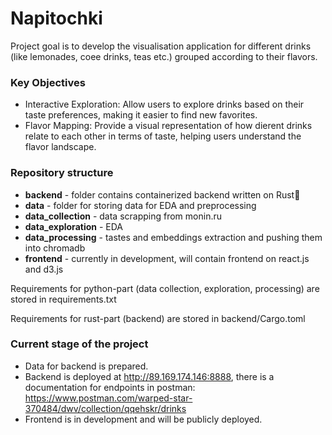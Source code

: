 # Napitochki
Project goal is to develop the visualisation application for different drinks (like lemonades, coee drinks, teas etc.) grouped according to their flavors.

### Key Objectives
- Interactive Exploration:
Allow users to explore drinks based on their taste preferences, making it easier to
find new favorites.
- Flavor Mapping:
Provide a visual representation of how dierent drinks relate to each other in
terms of taste, helping users understand the flavor landscape.

### Repository structure
- **backend** - folder contains containerized backend written on Rust🚀
- **data** - folder for storing data for EDA and preprocessing
- **data_collection** - data scrapping from monin.ru
- **data_exploration** - EDA
- **data_processing** - tastes and embeddings extraction and pushing them into chromadb
- **frontend** - currently in development, will contain frontend on react.js and d3.js

Requirements for python-part (data collection, exploration, processing) are stored in requirements.txt

Requirements for rust-part (backend) are stored in backend/Cargo.toml

### Current stage of the project
- Data for backend is prepared.
- Backend is deployed at http://89.169.174.146:8888, there is a documentation for endpoints in postman:
  https://www.postman.com/warped-star-370484/dwv/collection/qqehskr/drinks
- Frontend is in development and will be publicly deployed.

